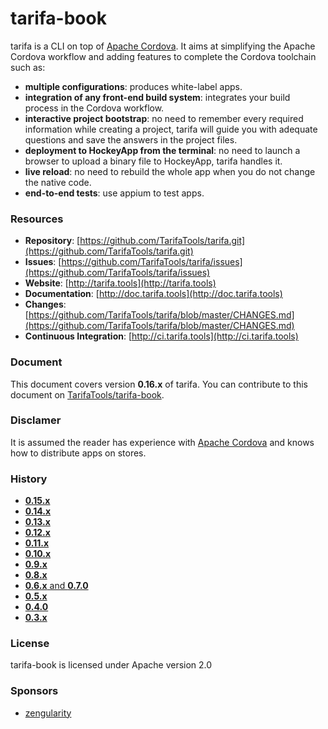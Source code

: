 # tarifa-book

tarifa is a CLI on top of [Apache Cordova](http://cordova.apache.org/).
It aims at simplifying the Apache Cordova workflow and adding features to complete the Cordova toolchain such as:

* **multiple configurations**: produces white-label apps.
* **integration of any front-end build system**: integrates your build process in the Cordova workflow.
* **interactive project bootstrap**: no need to remember every required information while creating a project, tarifa will guide you
with adequate questions and save the answers in the project files.
* **deployment to HockeyApp from the terminal**: no need to launch a browser to upload a binary file to HockeyApp, tarifa handles it.
* **live reload**: no need to rebuild the whole app when you do not change the native code.
* **end-to-end tests**: use appium to test apps.

### Resources

* **Repository**: [https://github.com/TarifaTools/tarifa.git](https://github.com/TarifaTools/tarifa.git)
* **Issues**: [https://github.com/TarifaTools/tarifa/issues](https://github.com/TarifaTools/tarifa/issues)
* **Website**: [http://tarifa.tools](http://tarifa.tools)
* **Documentation**: [http://doc.tarifa.tools](http://doc.tarifa.tools)
* **Changes**: [https://github.com/TarifaTools/tarifa/blob/master/CHANGES.md](https://github.com/TarifaTools/tarifa/blob/master/CHANGES.md)
* **Continuous Integration**: [http://ci.tarifa.tools](http://ci.tarifa.tools)

### Document

This document covers version **0.16.x** of tarifa. You can contribute to this document on [TarifaTools/tarifa-book](https://github.com/TarifaTools/tarifa-book.git).

### Disclamer

It is assumed the reader has experience with [Apache Cordova](http://cordova.apache.org/) and knows how to distribute apps on stores.

### History

* [**0.15.x**](https://github.com/TarifaTools/tarifa-book/tree/0.15.0)
* [**0.14.x**](https://github.com/TarifaTools/tarifa-book/tree/0.14.0)
* [**0.13.x**](https://github.com/TarifaTools/tarifa-book/tree/0.13.0)
* [**0.12.x**](https://github.com/TarifaTools/tarifa-book/tree/0.12.0)
* [**0.11.x**](https://github.com/TarifaTools/tarifa-book/tree/0.11.0)
* [**0.10.x**](https://github.com/TarifaTools/tarifa-book/tree/0.10.0)
* [**0.9.x**](https://github.com/TarifaTools/tarifa-book/tree/0.9.0)
* [**0.8.x**](https://github.com/TarifaTools/tarifa-book/tree/0.8.0)
* [**0.6.x** and **0.7.0**](https://github.com/TarifaTools/tarifa-book/tree/0.7.0)
* [**0.5.x**](https://github.com/TarifaTools/tarifa-book/tree/0.5.0)
* [**0.4.0**](https://github.com/TarifaTools/tarifa-book/tree/0.4.0)
* [**0.3.x**](https://github.com/TarifaTools/tarifa-book/tree/0.3.0)

### License

tarifa-book is licensed under Apache version 2.0

### Sponsors

* [zengularity](http://zengularity.com)

